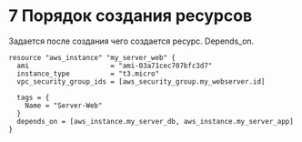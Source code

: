 # 7 Порядок создания ресурсов

Задается после создания чего создается ресурс. Depends\_on.

```
resource "aws_instance" "my_server_web" {
  ami                    = "ami-03a71cec707bfc3d7"
  instance_type          = "t3.micro"
  vpc_security_group_ids = [aws_security_group.my_webserver.id]

  tags = {
    Name = "Server-Web"
  }
  depends_on = [aws_instance.my_server_db, aws_instance.my_server_app]
}


```
